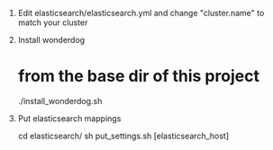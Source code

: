 1. Edit elasticsearch/elasticsearch.yml and change "cluster.name" to match your cluster

2. Install wonderdog 
    
    # from the base dir of this project
    ./install_wonderdog.sh

3. Put elasticsearch mappings

    cd elasticsearch/
    sh put_settings.sh [elasticsearch_host]
